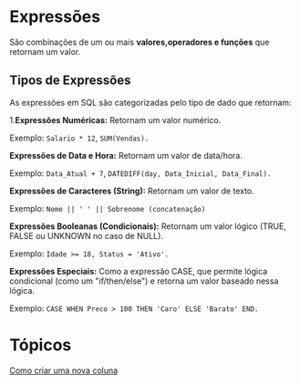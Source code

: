 # Expressões 
São combinações de um ou mais **valores,operadores e funções** que retornam um valor.

## Tipos de Expressões
As expressões em SQL são categorizadas pelo tipo de dado que retornam:

1.**Expressões Numéricas:** Retornam um valor numérico.

Exemplo: `Salario * 12`, `SUM(Vendas).`

**Expressões de Data e Hora:** Retornam um valor de data/hora.

Exemplo: `Data_Atual + 7`, `DATEDIFF(day, Data_Inicial, Data_Final).`

**Expressões de Caracteres (String):** Retornam um valor de texto.

Exemplo: `Nome || ' ' || Sobrenome (concatenação)`

**Expressões Booleanas (Condicionais):** Retornam um valor lógico (TRUE, FALSE ou UNKNOWN no caso de NULL).

Exemplo: `Idade >= 18, Status = 'Ativo'.`

**Expressões Especiais:** Como a expressão CASE, que permite lógica condicional (como um "if/then/else") e retorna um valor baseado nessa lógica.

Exemplo: `CASE WHEN Preco > 100 THEN 'Caro' ELSE 'Barato' END.`

# Tópicos
[Como criar uma nova coluna](colunas/README.md)